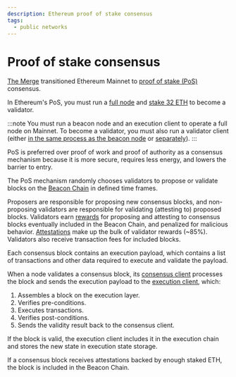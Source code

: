 ```yaml
---
description: Ethereum proof of stake consensus
tags:
  - public networks
---
```


# Proof of stake consensus

[The Merge](https://ethereum.org/en/upgrades/merge/) transitioned Ethereum Mainnet to [proof of stake
(PoS)](https://ethereum.org/en/developers/docs/consensus-mechanisms/pos/) consensus.

In Ethereum's PoS, you must run a [full node](../p2p-clients.md#validator-nodes) and
[stake 32 ETH](https://ethereum.org/en/staking/) to become a validator.

:::note
You must run a beacon node and an execution client to operate a full node on Mainnet.
To become a validator, you must also run a validator client (either [in the same process as the
beacon node](https://docs.teku.consensys.net/get-started/start-teku#start-the-clients-in-a-single-process)
or [separately](https://docs.teku.consensys.net/get-started/start-teku#run-the-clients-separately)).
:::

PoS is preferred over proof of work and proof of authority as a consensus mechanism because it is
more secure, requires less energy, and lowers the barrier to entry.

The PoS mechanism randomly chooses validators to propose or validate blocks on the [Beacon
Chain](https://ethereum.org/en/upgrades/beacon-chain/) in defined time frames.

Proposers are responsible for proposing new consensus blocks, and non-proposing validators are
responsible for validating (attesting to) proposed blocks.
Validators earn [rewards](https://www.blocknative.com/ethereum-staking-calculator) for proposing and
attesting to consensus blocks eventually included in the Beacon Chain, and penalized for malicious behavior.
[Attestations](./attestations.md) make up the bulk of validator rewards (~85%).
Validators also receive transaction fees for included blocks.

Each consensus block contains an execution payload, which contains a list of transactions and other data required to execute and validate the payload.

When a node validates a consensus block, its [consensus client](../p2p-clients.md#consensus-clients) processes the block and sends the execution payload to the [execution client](../p2p-clients.md#execution-clients), which:

1. Assembles a block on the execution layer.
2. Verifies pre-conditions.
3. Executes transactions.
4. Verifies post-conditions.
5. Sends the validity result back to the consensus client.

If the block is valid, the execution client includes it in the execution chain and stores the new state in execution state storage.

If a consensus block receives attestations backed by enough staked ETH, the block is included in the Beacon Chain.
